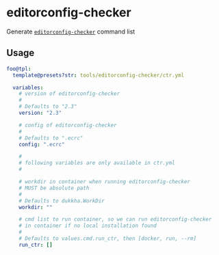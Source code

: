 # editorconfig-checker

Generate [`editorconfig-checker`](https://github.com/editorconfig-checker/editorconfig-checker) command list

## Usage

```yaml
foo@tpl:
  template@presets?str: tools/editorconfig-checker/ctr.yml

  variables:
    # version of editorconfig-checker
    #
    # Defaults to "2.3"
    version: "2.3"

    # config of editorconfig-checker
    #
    # Defaults to ".ecrc"
    config: ".ecrc"

    #
    # following variables are only available in ctr.yml
    #

    # workdir in container when running editorconfig-checker
    # MUST be absolute path
    #
    # Defaults to dukkha.WorkDir
    workdir: ""

    # cmd list to run container, so we can run editorconfig-checker
    # in container if no local installation found
    #
    # Defaults to values.cmd.run_ctr, then [docker, run, --rm]
    run_ctr: []
```
